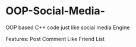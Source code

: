 # OOP-Social-Media-
OOP based C++ code just like social media Engine

Features:
Post Comment
Like
Friend List

